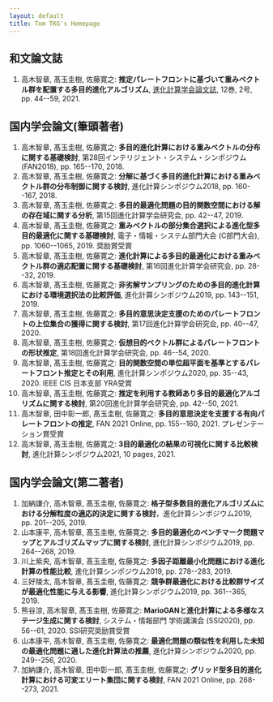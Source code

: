 ```yaml
---
layout: default
title: Tom TKG's Homepage
---
```


## 和文論文誌
1. 高木智章, 髙玉圭樹, 佐藤寛之: **推定パレートフロントに基づいて重みベクトル群を配置する多目的進化アルゴリズム**, [進化計算学会論文誌](https://www.jstage.jst.go.jp/browse/tjpnsec/-char/ja), 12巻, 2号, pp. 44--59, 2021.

## 国内学会論文(筆頭著者)
1. 高木智章, 髙玉圭樹, 佐藤寛之: **多目的進化計算における重みベクトルの分布に関する基礎検討**,  第28回インテリジェント・システム・シンポジウム (FAN2018), pp. 165--170, 2018.
1. 高木智章, 髙玉圭樹, 佐藤寛之: **分解に基づく多目的進化計算における重みベクトル群の分布制御に関する検討**, 進化計算シンポジウム2018, pp. 160--167, 2018.
1. 高木智章, 髙玉圭樹, 佐藤寛之: **多目的最適化問題の目的関数空間における解の存在域に関する分析**, 第15回進化計算学会研究会, pp. 42--47, 2019.
1. 高木智章, 髙玉圭樹, 佐藤寛之: **重みベクトルの部分集合選択による進化型多目的最適化に関する基礎検討**, 電子・情報・システム部門大会 (C部門大会), pp. 1060--1065, 2019. 奨励賞受賞
1. 高木智章, 髙玉圭樹, 佐藤寛之: **進化計算による多目的最適化における重みベクトル群の適応配置に関する基礎検討**, 第16回進化計算学会研究会, pp. 28--32, 2019.
1. 高木智章, 髙玉圭樹, 佐藤寛之: **非劣解サンプリングのための多目的進化計算における環境選択法の比較評価**, 進化計算シンポジウム2019, pp. 143--151, 2019.
1. 高木智章, 髙玉圭樹, 佐藤寛之: **多目的意思決定支援のためのパレートフロントの上位集合の獲得に関する検討**, 第17回進化計算学会研究会, pp. 40--47, 2020.
1. 高木智章, 髙玉圭樹, 佐藤寛之: **仮想目的ベクトル群によるパレートフロントの形状推定**, 第18回進化計算学会研究会, pp. 46--54, 2020.
1. 高木智章, 髙玉圭樹, 佐藤寛之: **目的関数空間の単位超平面を基準とするパレートフロント推定とその利用**, 進化計算シンポジウム2020, pp. 35--43, 2020. IEEE CIS 日本支部 YRA受賞
1. 高木智章, 髙玉圭樹, 佐藤寛之: **推定を利用する教師あり多目的最適化アルゴリズムに関する検討**, 第20回進化計算学会研究会, pp. 42--50, 2021.
1. 高木智章, 田中彰一郎, 髙玉圭樹, 佐藤寛之: **多目的意思決定を支援する有向パレートフロントの推定**, FAN 2021 Online, pp. 155--160, 2021. プレゼンテーション賞受賞
1. 高木智章, 髙玉圭樹, 佐藤寛之: **3目的最適化の結果の可視化に関する比較検討**, 進化計算シンポジウム2021, 10 pages, 2021.

## 国内学会論文(第二著者)
1. 加納謙介, 高木智章, 髙玉圭樹, 佐藤寛之: **格子型多数目的進化アルゴリズムにおける分解粒度の適応的決定に関する検討**，進化計算シンポジウム2019, pp. 201--205, 2019.
1. 山本康平, 高木智章, 髙玉圭樹, 佐藤寛之: **多目的最適化のベンチマーク問題マップとアルゴリズムマップに関する検討**, 進化計算シンポジウム2019,  pp. 264--268, 2019.
1. 川上紫央, 高木智章, 髙玉圭樹, 佐藤寛之: **多因子距離最小化問題における進化計算の性能比較**, 進化計算シンポジウム2019, pp. 278--283, 2019.
1. 三好陵太, 高木智章, 髙玉圭樹, 佐藤寛之: **競争群最適化における比較群サイズが最適化性能に与える影響**, 進化計算シンポジウム2019, pp. 361--365, 2019.
1. 熊谷涼, 高木智章, 髙玉圭樹, 佐藤寛之: **MarioGANと進化計算による多様なステージ生成に関する検討**, システム・情報部門 学術講演会 (SSI2020), pp. 56--61, 2020. SSI研究奨励賞受賞
1. 山本康平, 高木智章, 髙玉圭樹, 佐藤寛之: **最適化問題の類似性を利用した未知の最適化問題に適した進化計算法の推薦**, 進化計算シンポジウム2020, pp. 249--256, 2020.
1. 加納謙介, 高木智章, 田中彰一郎, 髙玉圭樹, 佐藤寛之: **グリッド型多目的進化計算における可変エリート集団に関する検討**, FAN 2021 Online, pp. 268--273, 2021.
